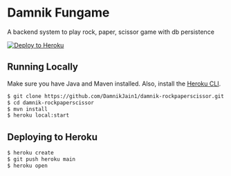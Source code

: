 # Damnik Fungame

A backend system to play rock, paper, scissor game with db persistence


[![Deploy to Heroku](https://www.herokucdn.com/deploy/button.png)](https://heroku.com/deploy)

## Running Locally

Make sure you have Java and Maven installed.  Also, install the [Heroku CLI](https://cli.heroku.com/).

```sh
$ git clone https://github.com/DamnikJain1/damnik-rockpaperscissor.git
$ cd damnik-rockpaperscissor
$ mvn install
$ heroku local:start
```


## Deploying to Heroku

```sh
$ heroku create
$ git push heroku main
$ heroku open
```

